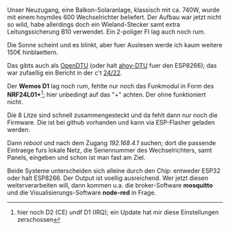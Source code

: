 Unser Neuzugang, eine Balkon-Solaranlage, klassisch mit ca. 740W, wurde mit einem hoymiles 600 Wechselrichter beliefert. Der Aufbau war jetzt nicht so wild, habe allerdings doch ein Wieland-Stecker samt extra Leitungssicherung B10 verwendet. Ein 2-poliger FI lag auch noch rum.

Die Sonne scheint und es blinkt, aber fuer Auslesen werde ich kaum weitere 150€ hinblaettern.

Das gibts auch als [OpenDTU](https://github.com/tbnobody/OpenDTU) (oder halt [ahoy-DTU](https://ahoydtu.de/) fuer den ESP8266); das war zufaellig ein Bericht in der c't [24/22](https://www.heise.de/select/ct/2022/24/2224315343257577596).

Der **Wemos D1** lag noch rum, fehlte nur noch das Funkmodul in Form des **NRF24L01+**[^note]; hier unbedingt auf das "+" achten. Der ohne funktioniert nicht.

Die 8 Litze sind schnell zusammengesteckt und da fehlt dann nur noch die Firmware. Die ist bei github vorhanden und kann via ESP-Flasher geladen werden.

Dann *reboot* und nach dem Zugang *192.168.4.1* suchen; dort die passende Eintraege furs lokale Netz, die Seriennummer des Wechselrichters, samt Panels, eingeben und schon ist man fast am Ziel.

Beide Systeme unterscheiden sich alleine durch den Chip: entweder ESP32 oder halt ESP8266. Der Output ist voellig ausreichend. Wer jetzt diesen weiterverarbeiten will, dann kommen u.a. die broker-Software **mosquitto** und die Visualisierungs-Software **node-red** in Frage.

[^note]: hier noch D2 (CE) undf D1 (IRQ); ein Update hat mir diese Einstellungen zerschossen
